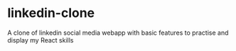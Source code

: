 # linkedin-clone
A clone of linkedin social media webapp with basic features to practise and display my React skills 
